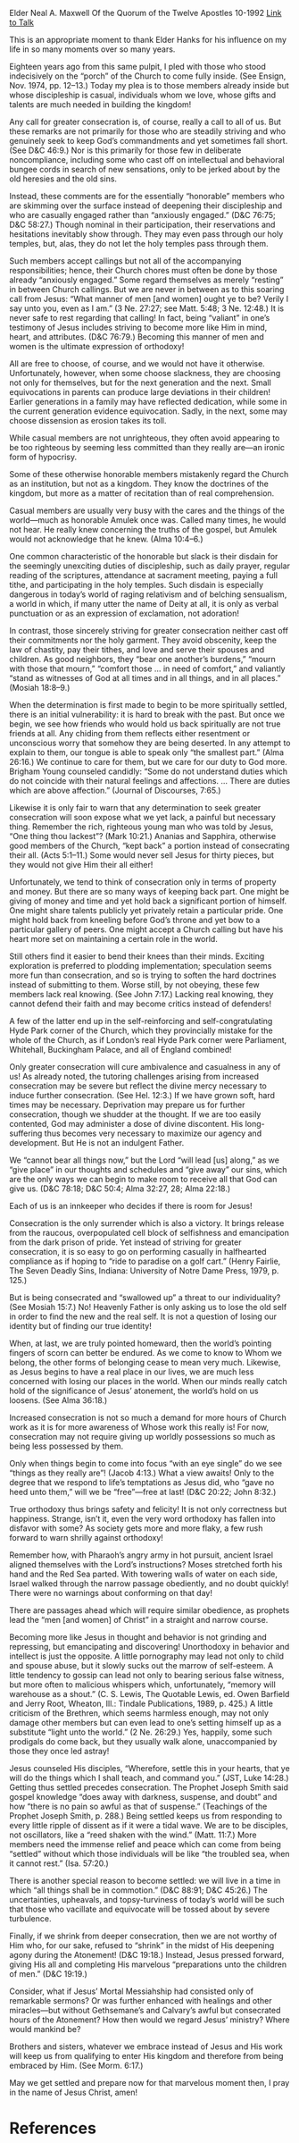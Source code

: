 Elder Neal A. Maxwell
Of the Quorum of the Twelve Apostles
10-1992
[Link to Talk](https://www.churchofjesuschrist.org/study/general-conference/1992/10/settle-this-in-your-hearts?lang=eng)

This is an appropriate moment to thank Elder Hanks for his influence on my life in so many moments over so many years.

Eighteen years ago from this same pulpit, I pled with those who stood indecisively on the “porch” of the Church to come fully inside. (See Ensign, Nov. 1974, pp. 12–13.) Today my plea is to those members already inside but whose discipleship is casual, individuals whom we love, whose gifts and talents are much needed in building the kingdom!

Any call for greater consecration is, of course, really a call to all of us. But these remarks are not primarily for those who are steadily striving and who genuinely seek to keep God’s commandments and yet sometimes fall short. (See D&C 46:9.) Nor is this primarily for those few in deliberate noncompliance, including some who cast off on intellectual and behavioral bungee cords in search of new sensations, only to be jerked about by the old heresies and the old sins.

Instead, these comments are for the essentially “honorable” members who are skimming over the surface instead of deepening their discipleship and who are casually engaged rather than “anxiously engaged.” (D&C 76:75; D&C 58:27.) Though nominal in their participation, their reservations and hesitations inevitably show through. They may even pass through our holy temples, but, alas, they do not let the holy temples pass through them.

Such members accept callings but not all of the accompanying responsibilities; hence, their Church chores must often be done by those already “anxiously engaged.” Some regard themselves as merely “resting” in between Church callings. But we are never in between as to this soaring call from Jesus: “What manner of men [and women] ought ye to be? Verily I say unto you, even as I am.” (3 Ne. 27:27; see Matt. 5:48; 3 Ne. 12:48.) It is never safe to rest regarding that calling! In fact, being “valiant” in one’s testimony of Jesus includes striving to become more like Him in mind, heart, and attributes. (D&C 76:79.) Becoming this manner of men and women is the ultimate expression of orthodoxy!

All are free to choose, of course, and we would not have it otherwise. Unfortunately, however, when some choose slackness, they are choosing not only for themselves, but for the next generation and the next. Small equivocations in parents can produce large deviations in their children! Earlier generations in a family may have reflected dedication, while some in the current generation evidence equivocation. Sadly, in the next, some may choose dissension as erosion takes its toll.

While casual members are not unrighteous, they often avoid appearing to be too righteous by seeming less committed than they really are—an ironic form of hypocrisy.

Some of these otherwise honorable members mistakenly regard the Church as an institution, but not as a kingdom. They know the doctrines of the kingdom, but more as a matter of recitation than of real comprehension.

Casual members are usually very busy with the cares and the things of the world—much as honorable Amulek once was. Called many times, he would not hear. He really knew concerning the truths of the gospel, but Amulek would not acknowledge that he knew. (Alma 10:4–6.)

One common characteristic of the honorable but slack is their disdain for the seemingly unexciting duties of discipleship, such as daily prayer, regular reading of the scriptures, attendance at sacrament meeting, paying a full tithe, and participating in the holy temples. Such disdain is especially dangerous in today’s world of raging relativism and of belching sensualism, a world in which, if many utter the name of Deity at all, it is only as verbal punctuation or as an expression of exclamation, not adoration!

In contrast, those sincerely striving for greater consecration neither cast off their commitments nor the holy garment. They avoid obscenity, keep the law of chastity, pay their tithes, and love and serve their spouses and children. As good neighbors, they “bear one another’s burdens,” “mourn with those that mourn,” “comfort those … in need of comfort,” and valiantly “stand as witnesses of God at all times and in all things, and in all places.” (Mosiah 18:8–9.)

When the determination is first made to begin to be more spiritually settled, there is an initial vulnerability: it is hard to break with the past. But once we begin, we see how friends who would hold us back spiritually are not true friends at all. Any chiding from them reflects either resentment or unconscious worry that somehow they are being deserted. In any attempt to explain to them, our tongue is able to speak only “the smallest part.” (Alma 26:16.) We continue to care for them, but we care for our duty to God more. Brigham Young counseled candidly: “Some do not understand duties which do not coincide with their natural feelings and affections. … There are duties which are above affection.” (Journal of Discourses, 7:65.)

Likewise it is only fair to warn that any determination to seek greater consecration will soon expose what we yet lack, a painful but necessary thing. Remember the rich, righteous young man who was told by Jesus, “One thing thou lackest”? (Mark 10:21.) Ananias and Sapphira, otherwise good members of the Church, “kept back” a portion instead of consecrating their all. (Acts 5:1–11.) Some would never sell Jesus for thirty pieces, but they would not give Him their all either!

Unfortunately, we tend to think of consecration only in terms of property and money. But there are so many ways of keeping back part. One might be giving of money and time and yet hold back a significant portion of himself. One might share talents publicly yet privately retain a particular pride. One might hold back from kneeling before God’s throne and yet bow to a particular gallery of peers. One might accept a Church calling but have his heart more set on maintaining a certain role in the world.

Still others find it easier to bend their knees than their minds. Exciting exploration is preferred to plodding implementation; speculation seems more fun than consecration, and so is trying to soften the hard doctrines instead of submitting to them. Worse still, by not obeying, these few members lack real knowing. (See John 7:17.) Lacking real knowing, they cannot defend their faith and may become critics instead of defenders!

A few of the latter end up in the self-reinforcing and self-congratulating Hyde Park corner of the Church, which they provincially mistake for the whole of the Church, as if London’s real Hyde Park corner were Parliament, Whitehall, Buckingham Palace, and all of England combined!

Only greater consecration will cure ambivalence and casualness in any of us! As already noted, the tutoring challenges arising from increased consecration may be severe but reflect the divine mercy necessary to induce further consecration. (See Hel. 12:3.) If we have grown soft, hard times may be necessary. Deprivation may prepare us for further consecration, though we shudder at the thought. If we are too easily contented, God may administer a dose of divine discontent. His long-suffering thus becomes very necessary to maximize our agency and development. But He is not an indulgent Father.

We “cannot bear all things now,” but the Lord “will lead [us] along,” as we “give place” in our thoughts and schedules and “give away” our sins, which are the only ways we can begin to make room to receive all that God can give us. (D&C 78:18; D&C 50:4; Alma 32:27, 28; Alma 22:18.)

Each of us is an innkeeper who decides if there is room for Jesus!

Consecration is the only surrender which is also a victory. It brings release from the raucous, overpopulated cell block of selfishness and emancipation from the dark prison of pride. Yet instead of striving for greater consecration, it is so easy to go on performing casually in halfhearted compliance as if hoping to “ride to paradise on a golf cart.” (Henry Fairlie, The Seven Deadly Sins, Indiana: University of Notre Dame Press, 1979, p. 125.)

But is being consecrated and “swallowed up” a threat to our individuality? (See Mosiah 15:7.) No! Heavenly Father is only asking us to lose the old self in order to find the new and the real self. It is not a question of losing our identity but of finding our true identity!

When, at last, we are truly pointed homeward, then the world’s pointing fingers of scorn can better be endured. As we come to know to Whom we belong, the other forms of belonging cease to mean very much. Likewise, as Jesus begins to have a real place in our lives, we are much less concerned with losing our places in the world. When our minds really catch hold of the significance of Jesus’ atonement, the world’s hold on us loosens. (See Alma 36:18.)

Increased consecration is not so much a demand for more hours of Church work as it is for more awareness of Whose work this really is! For now, consecration may not require giving up worldly possessions so much as being less possessed by them.

Only when things begin to come into focus “with an eye single” do we see “things as they really are”! (Jacob 4:13.) What a view awaits! Only to the degree that we respond to life’s temptations as Jesus did, who “gave no heed unto them,” will we be “free”—free at last! (D&C 20:22; John 8:32.)

True orthodoxy thus brings safety and felicity! It is not only correctness but happiness. Strange, isn’t it, even the very word orthodoxy has fallen into disfavor with some? As society gets more and more flaky, a few rush forward to warn shrilly against orthodoxy!

Remember how, with Pharaoh’s angry army in hot pursuit, ancient Israel aligned themselves with the Lord’s instructions? Moses stretched forth his hand and the Red Sea parted. With towering walls of water on each side, Israel walked through the narrow passage obediently, and no doubt quickly! There were no warnings about conforming on that day!

There are passages ahead which will require similar obedience, as prophets lead the “men [and women] of Christ” in a straight and narrow course.

Becoming more like Jesus in thought and behavior is not grinding and repressing, but emancipating and discovering! Unorthodoxy in behavior and intellect is just the opposite. A little pornography may lead not only to child and spouse abuse, but it slowly sucks out the marrow of self-esteem. A little tendency to gossip can lead not only to bearing serious false witness, but more often to malicious whispers which, unfortunately, “memory will warehouse as a shout.” (C. S. Lewis, The Quotable Lewis, ed. Owen Barfield and Jerry Root, Wheaton, Ill.: Tindale Publications, 1989, p. 425.) A little criticism of the Brethren, which seems harmless enough, may not only damage other members but can even lead to one’s setting himself up as a substitute “light unto the world.” (2 Ne. 26:29.) Yes, happily, some such prodigals do come back, but they usually walk alone, unaccompanied by those they once led astray!

Jesus counseled His disciples, “Wherefore, settle this in your hearts, that ye will do the things which I shall teach, and command you.” (JST, Luke 14:28.) Getting thus settled precedes consecration. The Prophet Joseph Smith said gospel knowledge “does away with darkness, suspense, and doubt” and how “there is no pain so awful as that of suspense.” (Teachings of the Prophet Joseph Smith, p. 288.) Being settled keeps us from responding to every little ripple of dissent as if it were a tidal wave. We are to be disciples, not oscillators, like a “reed shaken with the wind.” (Matt. 11:7.) More members need the immense relief and peace which can come from being “settled” without which those individuals will be like “the troubled sea, when it cannot rest.” (Isa. 57:20.)

There is another special reason to become settled: we will live in a time in which “all things shall be in commotion.” (D&C 88:91; D&C 45:26.) The uncertainties, upheavals, and topsy-turviness of today’s world will be such that those who vacillate and equivocate will be tossed about by severe turbulence.

Finally, if we shrink from deeper consecration, then we are not worthy of Him who, for our sake, refused to “shrink” in the midst of His deepening agony during the Atonement! (D&C 19:18.) Instead, Jesus pressed forward, giving His all and completing His marvelous “preparations unto the children of men.” (D&C 19:19.)

Consider, what if Jesus’ Mortal Messiahship had consisted only of remarkable sermons? Or was further enhanced with healings and other miracles—but without Gethsemane’s and Calvary’s awful but consecrated hours of the Atonement? How then would we regard Jesus’ ministry? Where would mankind be?

Brothers and sisters, whatever we embrace instead of Jesus and His work will keep us from qualifying to enter His kingdom and therefore from being embraced by Him. (See Morm. 6:17.)

May we get settled and prepare now for that marvelous moment then, I pray in the name of Jesus Christ, amen!

# References
